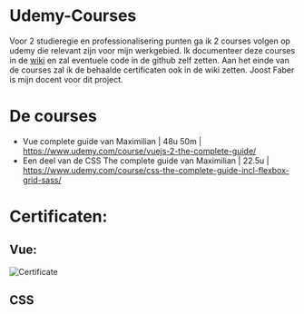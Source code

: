 # Udemy-Courses
Voor 2 studieregie en professionalisering punten ga ik 2 courses volgen op udemy die relevant zijn voor mijn werkgebied.
Ik documenteer deze courses in de [wiki](https://github.com/LarsBreuren/Udemy-Courses/wiki) en zal eventuele code in de github zelf zetten.
Aan het einde van de courses zal ik de behaalde certificaten ook in de wiki zetten.
Joost Faber is mijn docent voor dit project.

# De courses
- Vue complete guide van Maximilian | 48u 50m | https://www.udemy.com/course/vuejs-2-the-complete-guide/
- Een deel van de CSS The complete guide van Maximilian | 22.5u | https://www.udemy.com/course/css-the-complete-guide-incl-flexbox-grid-sass/


# Certificaten:

## Vue:
![Certificate](https://user-images.githubusercontent.com/43336468/108981021-99a29480-768c-11eb-9389-65fed93fff4e.jpg)

## CSS
